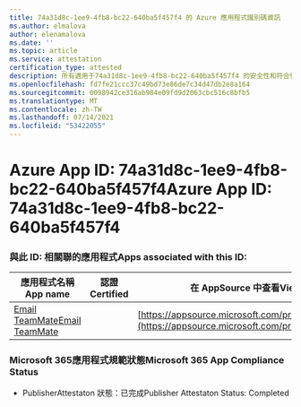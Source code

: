 ```yaml
---
title: 74a31d8c-1ee9-4fb8-bc22-640ba5f457f4 的 Azure 應用程式識別碼資訊
ms.author: elmalova
author: elenamalova
ms.date: ''
ms.topic: article
ms.service: attestation
certification_type: attested
description: 所有適用于74a31d8c-1ee9-4fb8-bc22-640ba5f457f4 的安全性和符合性資訊資訊。
ms.openlocfilehash: fd7fe21ccc37c49bd73e86de7c34d47db2e8a164
ms.sourcegitcommit: 0098942ce316ab984e09fd9d2063cbc516c8bfb5
ms.translationtype: MT
ms.contentlocale: zh-TW
ms.lasthandoff: 07/14/2021
ms.locfileid: "53422055"
---
```

# <a name="azure-app-id-74a31d8c-1ee9-4fb8-bc22-640ba5f457f4"></a><span data-ttu-id="0062d-103">Azure App ID: 74a31d8c-1ee9-4fb8-bc22-640ba5f457f4</span><span class="sxs-lookup"><span data-stu-id="0062d-103">Azure App ID: 74a31d8c-1ee9-4fb8-bc22-640ba5f457f4</span></span>


### <a name="apps-associated-with-this-id"></a><span data-ttu-id="0062d-104">與此 ID: 相關聯的應用程式</span><span class="sxs-lookup"><span data-stu-id="0062d-104">Apps associated with this ID:</span></span>
| <span data-ttu-id="0062d-105">**應用程式名稱**</span><span class="sxs-lookup"><span data-stu-id="0062d-105">**App name**</span></span> | <span data-ttu-id="0062d-106">**認證**</span><span class="sxs-lookup"><span data-stu-id="0062d-106">**Certified**</span></span> | <span data-ttu-id="0062d-107">**在 AppSource 中查看**</span><span class="sxs-lookup"><span data-stu-id="0062d-107">**View in AppSource**</span></span> |
|-|-|-|
| [<span data-ttu-id="0062d-108">Email TeamMate</span><span class="sxs-lookup"><span data-stu-id="0062d-108">Email TeamMate</span></span>](https://docs.microsoft.com/en-us/microsoft-365-app-certification/forward/WA200002338) |  | [https://appsource.microsoft.com/product/office/WA200002338](https://appsource.microsoft.com/product/office/WA200002338) |

### <a name="microsoft-365-app-compliance-status"></a><span data-ttu-id="0062d-109">Microsoft 365應用程式規範狀態</span><span class="sxs-lookup"><span data-stu-id="0062d-109">Microsoft 365 App Compliance Status</span></span>
- <span data-ttu-id="0062d-110">PublisherAttestaton 狀態：已完成</span><span class="sxs-lookup"><span data-stu-id="0062d-110">Publisher Attestaton Status: Completed</span></span>
